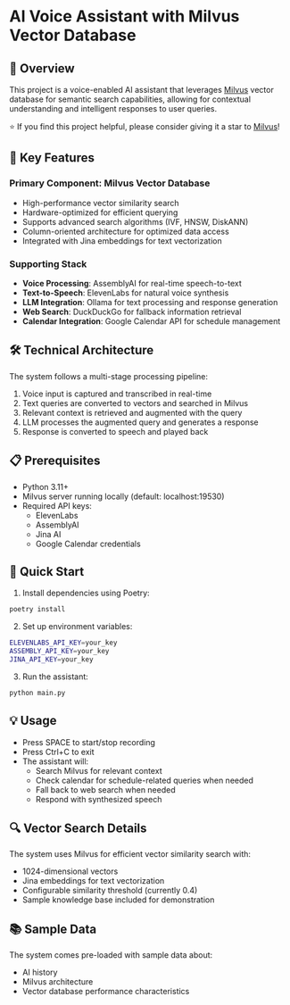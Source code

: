 # AI Voice Assistant with Milvus Vector Database

## 🚀 Overview
This project is a voice-enabled AI assistant that leverages [Milvus](https://github.com/milvus-io/milvus) vector database for semantic search capabilities, allowing for contextual understanding and intelligent responses to user queries.

⭐ If you find this project helpful, please consider giving it a star to [Milvus](https://github.com/milvus-io/milvus)!


## 🎯 Key Features

### Primary Component: Milvus Vector Database
- High-performance vector similarity search
- Hardware-optimized for efficient querying
- Supports advanced search algorithms (IVF, HNSW, DiskANN)
- Column-oriented architecture for optimized data access
- Integrated with Jina embeddings for text vectorization

### Supporting Stack
- **Voice Processing**: AssemblyAI for real-time speech-to-text
- **Text-to-Speech**: ElevenLabs for natural voice synthesis
- **LLM Integration**: Ollama for text processing and response generation
- **Web Search**: DuckDuckGo for fallback information retrieval
- **Calendar Integration**: Google Calendar API for schedule management

## 🛠 Technical Architecture

The system follows a multi-stage processing pipeline:
1. Voice input is captured and transcribed in real-time
2. Text queries are converted to vectors and searched in Milvus
3. Relevant context is retrieved and augmented with the query
4. LLM processes the augmented query and generates a response
5. Response is converted to speech and played back

## 📋 Prerequisites
- Python 3.11+
- Milvus server running locally (default: localhost:19530)
- Required API keys:
  - ElevenLabs
  - AssemblyAI
  - Jina AI
  - Google Calendar credentials

## 🚀 Quick Start

1. Install dependencies using Poetry:
```bash
poetry install
```

2. Set up environment variables:
```bash
ELEVENLABS_API_KEY=your_key
ASSEMBLY_API_KEY=your_key
JINA_API_KEY=your_key
```
3. Run the assistant:
```bash
python main.py
```


## 💡 Usage
- Press SPACE to start/stop recording
- Press Ctrl+C to exit
- The assistant will:
  - Search Milvus for relevant context
  - Check calendar for schedule-related queries when needed
  - Fall back to web search when needed
  - Respond with synthesized speech

## 🔍 Vector Search Details
The system uses Milvus for efficient vector similarity search with:
- 1024-dimensional vectors
- Jina embeddings for text vectorization
- Configurable similarity threshold (currently 0.4)
- Sample knowledge base included for demonstration

## 📚 Sample Data
The system comes pre-loaded with sample data about:
- AI history
- Milvus architecture
- Vector database performance characteristics